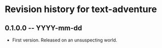 # Revision history for text-adventure

## 0.1.0.0 -- YYYY-mm-dd

* First version. Released on an unsuspecting world.
